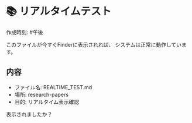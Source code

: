 # 📚 リアルタイムテスト

作成時刻: #午後

このファイルが今すぐFinderに表示されれば、
システムは正常に動作しています。

## 内容
- ファイル名: REALTIME_TEST.md
- 場所: research-papers
- 目的: リアルタイム表示確認

表示されましたか？

